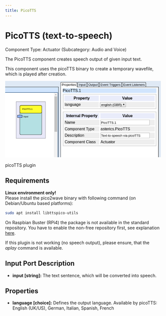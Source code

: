 ```yaml
---
title: PicoTTS
---
```


# PicoTTS (text-to-speech)

Component Type: Actuator (Subcategory: Audio and Voice)

The PicoTTS component creates speech output of given input text.

This component uses the picoTTS binary to create a temporary wavefile, which is played after creation.

![Screenshot: picoTTS plugin](./img/picotts.png "Screenshot: picoTTS plugin")

picoTTS plugin

## Requirements

**Linux environment only!**  
Please install the pico2wave binary with following command (on Debian/Ubuntu based platforms):  

```bash
sudo apt install libttspico-utils
```

On Raspbian Buster (RPi4) the package is not available in the standard repository. You have to enable the non-free repository first, see explanation [here](https://bugs.launchpad.net/raspbian/+bug/1835974).

If this plugin is not working (no speech output), please ensure, that the _aplay_ command is available.

## Input Port Description

*   **input \[string\]:** The text sentence, which will be converted into speech.

## Properties

*   **language \[choice\]:** Defines the output language. Available by picoTTS: English (UK/US), German, Italian, Spanish, French